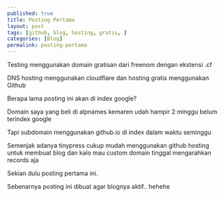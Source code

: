 ```yaml
---
published: true
title: Posting Pertama
layout: post
tags: [github, blog, hosting, gratis, ]
categories: [Blog]
permalink: posting-pertama
---
```

Testing menggunakan domain gratisan dari freenom dengan ekstensi .cf

DNS hosting menggunakan cloudflare dan hosting gratis menggunakan Github

Berapa lama posting ini akan di index google?

Domain saya yang beli di alpnames kemaren udah hampir 2 minggu belum terindex google

Tapi subdomain menggunakan github.io di index dalam waktu seminggu

Semenjak adanya tinypress cukup mudah menggunakan github hosting untuk membuat blog dan kalo mau custom domain tinggal mengarahkan records aja

Sekian dulu posting pertama ini.

Sebenarnya posting ini dibuat agar blognya aktif.. hehehe